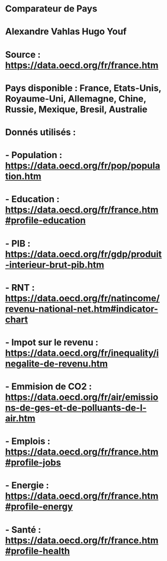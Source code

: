 # Comparateur de Pays
#
# Alexandre Vahlas  Hugo Youf
#
# Source : https://data.oecd.org/fr/france.htm
#
# Pays disponible : France, Etats-Unis, Royaume-Uni, Allemagne, Chine, Russie, Mexique, Bresil, Australie
#
# Donnés utilisés : 
# - Population : https://data.oecd.org/fr/pop/population.htm
# - Education : https://data.oecd.org/fr/france.htm#profile-education
# - PIB : https://data.oecd.org/fr/gdp/produit-interieur-brut-pib.htm
# - RNT : https://data.oecd.org/fr/natincome/revenu-national-net.htm#indicator-chart
# - Impot sur le revenu : https://data.oecd.org/fr/inequality/inegalite-de-revenu.htm
# - Emmision de CO2 : https://data.oecd.org/fr/air/emissions-de-ges-et-de-polluants-de-l-air.htm
# - Emplois : https://data.oecd.org/fr/france.htm#profile-jobs
# - Energie : https://data.oecd.org/fr/france.htm#profile-energy
# - Santé : https://data.oecd.org/fr/france.htm#profile-health
#
